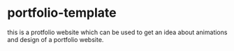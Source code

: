 # portfolio-template
this is a protfolio website which can be used to get an idea about animations and design of a portfolio website.
